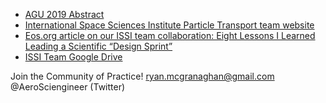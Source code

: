 



- [AGU 2019 Abstract](https://tinyurl.com/McGranaghan-AGUposter2) 
- [International Space Sciences Institute Particle Transport team website](http://www.issibern.ch/teams/multigeopartransfer/)
- [Eos.org article on our ISSI team collaboration: Eight Lessons I Learned Leading a Scientific “Design Sprint”](tinyurl.com/DesignSprint-SpaceSciences)
- [ISSI Team Google Drive](https://drive.google.com/drive/u/1/folders/1Ozk7pYRcEQNEh5X5RkaeFxCM7b6Mhxkm)

Join the Community of Practice!
    ryan.mcgranaghan@gmail.com
    @AeroSciengineer (Twitter)
    
    
